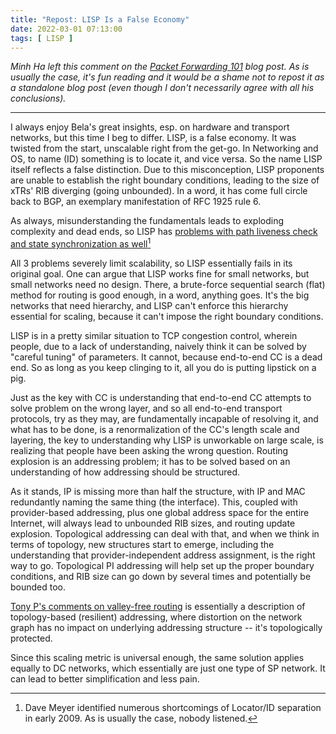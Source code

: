 ```yaml
---
title: "Repost: LISP Is a False Economy"
date: 2022-03-01 07:13:00
tags: [ LISP ]
---
```

_Minh Ha left this comment on the *[Packet Forwarding 101](https://blog.ipspace.net/2022/02/packet-forwarding-header-lookup.html)* blog post. As is usually the case, it's fun reading and it would be a shame not to repost it as a standalone blog post (even though I don't necessarily agree with all his conclusions)._

---

I always enjoy Bela's great insights, esp. on hardware and transport networks, but this time I beg to differ. LISP, is a false economy. It was twisted from the start, unscalable right from the get-go. In Networking and OS, to name (ID) something is to locate it, and vice versa. So the name LISP itself reflects a false distinction. Due to this misconception, LISP proponents are unable to establish the right boundary conditions, leading to the size of xTRs' RIB diverging (going unbounded). In a word, it has come full circle back to BGP, an exemplary manifestation of RFC 1925 rule 6.
<!--more-->
As always, misunderstanding the fundamentals leads to exploding complexity and dead ends, so LISP has [problems with path liveness check and state synchronization as well](https://datatracker.ietf.org/doc/html/draft-meyer-loc-id-implications-01#section-4)[^DM]

[^DM]: Dave Meyer identified numerous shortcomings of Locator/ID separation in early 2009. As is usually the case, nobody listened.

All 3 problems severely limit scalability, so LISP essentially fails in its original goal. One can argue that LISP works fine for small networks, but small networks need no design. There, a brute-force sequential search (flat) method for routing is good enough, in a word, anything goes. It's the big networks that need hierarchy, and LISP can't enforce this hierarchy essential for scaling, because it can't impose the right boundary conditions.

LISP is in a pretty similar situation to TCP congestion control, wherein people, due to a lack of understanding, naively think it can be solved by "careful tuning" of parameters. It cannot, because end-to-end CC is a dead end. So as long as you keep clinging to it, all you do is putting lipstick on a pig.

Just as the key with CC is understanding that end-to-end CC attempts to solve problem on the wrong layer, and so all end-to-end transport protocols, try as they may, are fundamentally incapable of resolving it, and what has to be done, is a renormalization of the CC's length scale and layering, the key to understanding why LISP is unworkable on large scale, is realizing that people have been asking the wrong question. Routing explosion is an addressing problem; it has to be solved based on an understanding of how addressing should be structured.

As it stands, IP is missing more than half the structure, with IP and MAC redundantly naming the same thing (the interface). This, coupled with provider-based addressing, plus one global address space for the entire Internet, will always lead to unbounded RIB sizes, and routing update explosion. Topological addressing can deal with that, and when we think in terms of topology, new structures start to emerge, including the understanding that provider-independent address assignment, is the right way to go. Topological PI addressing will help set up the proper boundary conditions, and RIB size can go down by several times and potentially be bounded too.

[Tony P's comments on valley-free routing](https://blog.ipspace.net/2018/09/repost-tony-przygienda-on-valley-free.html)  is essentially a description of topology-based (resilient) addressing, where distortion on the network graph has no impact on underlying addressing structure -- it's topologically protected.

Since this scaling metric is universal enough, the same solution applies equally to DC networks, which essentially are just one type of SP network. It can lead to better simplification and less pain.